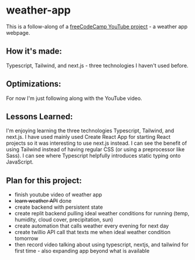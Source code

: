 # weather-app
This is a follow-along of a [freeCodeCamp YouTube project](https://www.youtube.com/watch?v=KkC_wYM_Co4&) - a weather app webpage.

## How it's made:
Typescript, Tailwind, and next.js - three technologies I haven't used before.

## Optimizations:
For now I'm just following along with the YouTube video.

## Lessons Learned:
I'm enjoying learning the three technologies Typescript, Tailwind, and next.js.  I have used mainly used Create React App for starting React projects so it was interesting to use next.js instead.  I can see the benefit of using Tailwind instead of having regular CSS (or using a preprocessor like Sass).  I can see where Typescript helpfully introduces static typing onto JavaScript.

## Plan for this project:
- finish youtube video of weather app
- ~~learn weather API~~ done
- create backend with persistent state
- create replit backend pulling ideal weather conditions for running (temp, humidity, cloud cover, precipitation, sun)
- create automation that calls weather every evening for next day
- create twillio API call that texts me when ideal weather condition tomorrow
- then record video talking about using typescript, nextjs, and tailwind for first time - also expanding app beyond what is available
